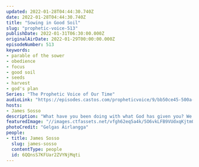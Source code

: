 ```yaml
---
updated: 2022-01-28T04:44:30.740Z
date: 2022-01-28T04:44:30.740Z
title: "Sowing in Good Soil"
slug: "prophetic-voice-513"
publishDate: 2022-01-31T06:30:00.000Z
originalAirDate: 2022-01-29T00:00:00.000Z
episodeNumber: 513
keywords:
- parable of the sower
- obedience
- focus
- good soil
- seeds
- harvest
- god's plan
Series: "The Prophetic Voice of Our Time"
audioLink: "https://episodes.castos.com/propheticvoice/9/bb50ce45-500a-4efd-88da-8965b7f4f05c/01-29-30-22-The-Prophetic-Voice-of-our-Time-mixdown-.mp3"
hosts:
- James Sosso
description: "What have you been doing with what God has given you? We must make sure that we are the Sower who sows in good soil; we must take to heart what God has given us, and wholly obey and focus on it. If not, they will never grow to their full fruition.\n"
featuredImage: "//images.ctfassets.net/vfgh62eq5a4k/5O6vkLFB9VUdxqKjtmOgM3/77410e718dfc3e61b11654abb3c28a9b/pexels-gelgas-airlangga-401213__1_.jpg"
photoCredit: "Gelgas Airlangga"
people:
- title: James Sosso
  slug: james-sosso
  contentType: people
  id: 6QQnsS7KFUar2ZVYNjMqti
---
```


